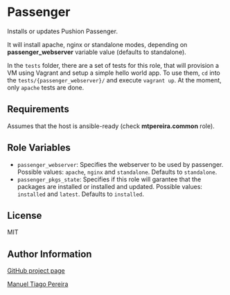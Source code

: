 Passenger
========

Installs or updates Pushion Passenger.

It will install apache, nginx or standalone modes, depending on **passenger_webserver** variable value (defaults to standalone).

In the `tests` folder, there are a set of tests for this role, that will provision a VM using Vagrant and setup a simple hello world app. To use them, `cd` into the `tests/{passenger_webserver}/` and execute `vagrant up`. At the moment, only `apache` tests are done.

Requirements
------------

Assumes that the host is ansible-ready (check **mtpereira.common** role).

Role Variables
--------------

* `passenger_webserver`: Specifies the webserver to be used by passenger. Possible values: `apache`, `nginx` and `standalone`. Defaults to `standalone`.
* `passenger_pkgs_state`: Specifies if this role will garantee that the packages are installed or installed and updated. Possible values: `installed` and `latest`. Defaults to `installed`.

License
-------

MIT

Author Information
------------------

[GitHub project page](https://github.com/mtpereira/ansible-passenger)

[Manuel Tiago Pereira](http://mtpereira.github.io)
